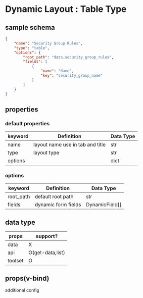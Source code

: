 # Dynamic Layout : Table Type

## sample schema
```json
{
    "name": "Security Group Rules",
    "type": "table",
    "options": {
        "root_path": "data.security_group_rules",
        "fields": [
            {
                "name": "Name",
                "key": "security_group_name"
            }
        ]
    }
}
``` 
## properties

### default properties
| keyword | Definition                       | Data Type |
|---------|----------------------------------|-----------|
| name    | layout name use in tab and title | str       |
| type    | layout type                      | str       |
| options |                                  | dict      |

### options
| keyword   | Definition          | Data Type      |
|-----------|---------------------|----------------|
| root_path | default root path   | str            |
| fields    | dynamic form fields | DynamicField[] |

## data type
| props | support? |
|-------|----------|
| data  |  X       |
| api   |  O(get-data,list)       |
|toolset|  O       |


## props(v-bind)

additional config



